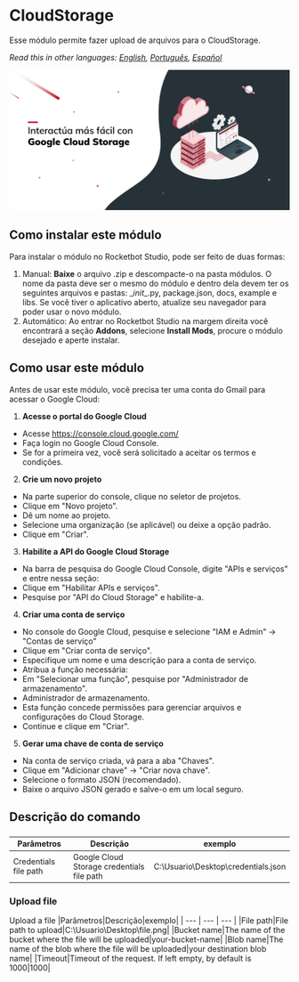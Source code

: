 



# CloudStorage
  
Esse módulo permite fazer upload de arquivos para o CloudStorage.  

*Read this in other languages: [English](Manual_CloudStorage.md), [Português](Manual_CloudStorage.pr.md), [Español](Manual_CloudStorage.es.md)*
  
![banner](imgs\Banner_CloudStorage.png)
## Como instalar este módulo
  
Para instalar o módulo no Rocketbot Studio, pode ser feito de duas formas:
1. Manual: __Baixe__ o arquivo .zip e descompacte-o na pasta módulos. O nome da pasta deve ser o mesmo do módulo e dentro dela devem ter os seguintes arquivos e pastas: \__init__.py, package.json, docs, example e libs. Se você tiver o aplicativo aberto, atualize seu navegador para poder usar o novo módulo.
2. Automático: Ao entrar no Rocketbot Studio na margem direita você encontrará a seção **Addons**, selecione **Install Mods**, procure o módulo desejado e aperte instalar.  



## Como usar este módulo

Antes de usar este módulo, você precisa ter uma conta do Gmail para acessar o Google Cloud:

1. **Acesse o portal do Google Cloud**
- Acesse https://console.cloud.google.com/
- Faça login no Google Cloud Console.
- Se for a primeira vez, você será solicitado a aceitar os termos e condições.

2. **Crie um novo projeto**
- Na parte superior do console, clique no seletor de projetos.
- Clique em "Novo projeto".
- Dê um nome ao projeto.
- Selecione uma organização (se aplicável) ou deixe a opção padrão.
- Clique em "Criar".

3. **Habilite a API do Google Cloud Storage**
- Na barra de pesquisa do Google Cloud Console, digite "APIs e serviços" e entre nessa seção:
- Clique em "Habilitar APIs e serviços".
- Pesquise por "API do Cloud Storage" e habilite-a.

4. **Criar uma conta de serviço**

- No console do Google Cloud, pesquise e selecione "IAM e Admin" → "Contas de serviço"
- Clique em "Criar conta de serviço".
- Especifique um nome e uma descrição para a conta de serviço.
- Atribua a função necessária:
- Em "Selecionar uma função", pesquise por "Administrador de armazenamento".
- Administrador de armazenamento.
- Esta função concede permissões para gerenciar arquivos e configurações do Cloud Storage.
- Continue e clique em "Criar".

5. **Gerar uma chave de conta de serviço**
- Na conta de serviço criada, vá para a aba "Chaves".
- Clique em "Adicionar chave" -> "Criar nova chave".
- Selecione o formato JSON (recomendado).
- Baixe o arquivo JSON gerado e salve-o em um local seguro.
## Descrição do comando

### 
  

|Parâmetros|Descrição|exemplo|
| --- | --- | --- |
|Credentials file path|Google Cloud Storage credentials file path|C:\Usuario\Desktop\credentials.json|

### Upload file
  
Upload a file
|Parâmetros|Descrição|exemplo|
| --- | --- | --- |
|File path|File path to upload|C:\Usuario\Desktop\file.png|
|Bucket name|The name of the bucket where the file will be uploaded|your-bucket-name|
|Blob name|The name of the blob where the file will be uploaded|your destination blob name|
|Timeout|Timeout of the request. If left empty, by default is 1000|1000|
